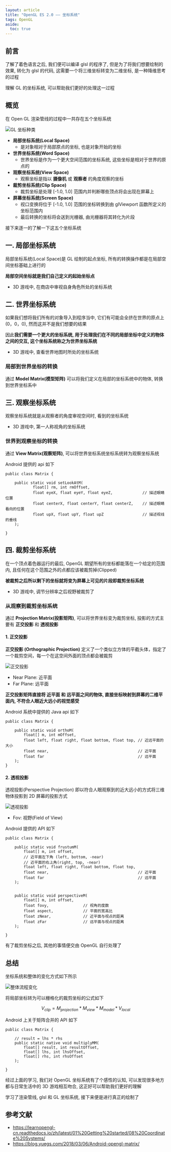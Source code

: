 ```yaml
---
layout: article
title: "OpenGL ES 2.0 —— 坐标系统"
tags: OpenGL
aside:
  toc: true
---
```


## 前言
了解了着色语言之后, 我们便可以编译 glsl 的程序了, 但是为了将我们想要绘制的效果, 转化为 glsl 的代码, 这需要一个将三维坐标转变为二维坐标, 是一种降维思考的过程

理解 GL 的坐标系统, 可以帮助我们更好的处理这一过程

## 概览
在 Open GL 渲染管线的过程中一共存在五个坐标系统

![GL 坐标种类](https://i.loli.net/2019/08/02/5d43e6e57ac1740413.jpg)

<!--more-->

- **局部坐标系统(Local Space)**
  - 是对象相对于局部原点的坐标, 也是对象开始的坐标 
- **世界坐标系统(Word Space)**
  - 世界坐标是作为一个更大空间范围的坐标系统, 这些坐标是相对于世界的原点的
- **观察坐标系统(View Space)**
  - 观察坐标是指以 **摄像机** 或 **观察者** 的角度观察的坐标
- **裁剪坐标系统(Clip Space)**
  - 裁剪坐标是处理 [-1.0, 1.0] 范围内并判断哪些顶点将会出现在屏幕上 
- **屏幕坐标系统(Screen Space)**
  - 视口变换将位于 [-1.0, 1.0] 范围的坐标转换到由 glViewport 函数所定义的坐标范围内
  - 最后转换的坐标将会送到光栅器, 由光栅器将其转化为片段

接下来逐一的了解一下这五个坐标系统

## 一. 局部坐标系统
局部坐标系统(Local Space)是 GL 绘制的起点坐标, 所有的转换操作都是在局部空间坐标基础上进行的

**局部空间坐标就是我们自己定义的起始坐标点**
- 3D 游戏中, 在商店中审视自身角色所处的坐标系统

## 二. 世界坐标系统
如果我们想将我们所有的对象导入到程序当中, 它们有可能会全挤在世界的原点上(0，0，0), 然而这并不是我们想要的结果

因此**我们需要一个更大的坐标系统, 用于处理我们在不同的局部坐标中定义的物体之间的交互, 这个坐标系统称之为世界坐标系统**
- 3D 游戏中, 查看世界地图时所处的坐标系统

### 局部到世界坐标的转换
通过 **Model Matrix(模型矩阵)** 可以将我们定义在局部的坐标系统中的物体, 转换到世界坐标系中

## 三. 观察坐标系统
观察坐标系统就是从观察者的角度审视空间时, 看到的坐标系统
- 3D 游戏中, 第一人称视角的坐标系统

### 世界到观察坐标的转换
通过 **View Matrix(观察矩阵)**, 可以将世界坐标系统坐标系统转为观察坐标系统
 
Android 提供的 api 如下
```
public class Matrix {
    
    public static void setLookAtM(
            float[] rm, int rmOffset,       
            float eyeX, float eyeY, float eyeZ,             // 描述眼睛位置
            float centerX, float centerY, float centerZ,    // 描述眼睛看向的位置
            float upX, float upY, float upZ                 // 描述视线的垂线
    );
    
}
```

## 四. 裁剪坐标系统
在一个顶点着色器运行的最后, OpenGL 期望所有的坐标都能落在一个给定的范围内, 且任何在这个范围之外的点都应该被裁剪掉(Clipped)

**被裁剪之后所以剩下的坐标就将变为屏幕上可见的片段即裁剪坐标系统**
- 3D 游戏中, 调节分辨率之后视野被裁剪了

### 从观察到裁剪坐标系统
通过 **Projection Matrix(投影矩阵)**, 可以将世界坐标变为裁剪坐标, 投影的方式主要有 **正交投影** 和 **透视投影**

#### 1. 正交投影
**正交投影 (Orthographic Projection)** 定义了一个类似立方体的平截头体，指定了一个裁剪空间，每一个在这空间外面的顶点都会被裁剪

![正交投影](https://i.loli.net/2019/08/02/5d43e6fa4afc076472.jpg)

- Near Plane: 近平面
- Far Plane: 远平面

**正交投影矩阵直接将 近平面 和 远平面之间的物体, 直接坐标映射到屏幕的二维平面内, 不符合人眼近大远小的视觉感受**

Android 系统中提供的 Java api 如下
```
public class Matrix {

    public static void orthoM(
        float[] m, int mOffset,
        float left, float right, float bottom, float top, // 近远平面的大小
        float near,                                       // 近平面
        float far                                         // 远平面
    );
}
```

#### 2. 透视投影
透视投影(Perspective Projection) 即以符合人眼观察到的近大远小的方式将三维物体投影到 2D 屏幕的投影方式

![透视投影](https://i.loli.net/2019/08/02/5d43e70f63cdf89411.jpg)

- Fov: 视野(Field of View)

Android 提供的 API 如下
```
public class Matrix {
   
    public static void frustumM(
        float[] m, int offset,
        // 近平面左下角 (left, bottom, -near)
        // 近平面的右上角(right, top, -near)
        float left, float right, float bottom, float top,
        float near,                                       // 近平面
        float far                                         // 远平面
    );
    
    
    public static void perspectiveM(
        float[] m, int offset,
        float fovy,               // 视角的度数
        float aspect,             // 平面的宽高比
        float zNear,              // 近平面与视点的距离
        float zFar                // 远平面与视点的距离
    );
    
}
```

有了裁剪坐标之后, 其他的事情便交由 OpenGL 自行处理了

## 总结
坐标系统和整体的变化方式如下所示

![整体流程变化](https://i.loli.net/2019/08/02/5d43e724a8d2887768.jpg)

将局部坐标转为可以栅格化的裁剪坐标的公式如下

$$V_{clip} = M_{projection} * M_{view} * M_{model} * V_{local}$$

Android 上关于矩阵合并的 API 如下
```
public class Matrix {
 
    // result = lhs * rhs
    public static native void multiplyMM(
        float[] result, int resultOffset,
        float[] lhs, int lhsOffset, 
        float[] rhs, int rhsOffset
    );

}
```
经过上面的学习, 我们对 OpenGL 坐标系统有了个感性的认知, 可以发现很多地方都与日常生活中的 3D 游戏相互吻合, 这正好可以帮助我们更好的理解

学习了渲染管线, glsl 和 GL 坐标系统, 接下来便是进行真正的绘制了

## 参考文献
- https://learnopengl-cn.readthedocs.io/zh/latest/01%20Getting%20started/08%20Coordinate%20Systems/
- https://blog.yuegs.com/2018/03/06/Android-opengl-matrix/